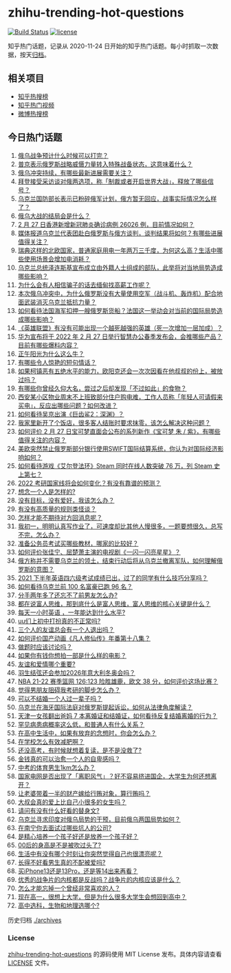 # zhihu-trending-hot-questions

[![Build Status](https://github.com/justjavac/zhihu-trending-hot-questions/workflows/ci/badge.svg?branch=master)](https://github.com/justjavac/zhihu-trending-hot-questions/actions)
[![license](https://img.shields.io/github/license/justjavac/zhihu-trending-hot-questions)](https://github.com/justjavac/zhihu-trending-hot-questions/blob/master/LICENSE)

知乎热门话题，记录从 2020-11-24 日开始的知乎热门话题。每小时抓取一次数据，按天[归档](./archives)。

## 相关项目

- [知乎热搜榜](https://github.com/justjavac/zhihu-trending-top-search)
- [知乎热门视频](https://github.com/justjavac/zhihu-trending-hot-video)
- [微博热搜榜](https://github.com/justjavac/weibo-trending-hot-search)

## 今日热门话题

<!-- BEGIN -->
<!-- 最后更新时间 Mon Feb 28 2022 04:19:13 GMT+0800 (China Standard Time) -->

1. [俄乌战争预计什么时候可以打完？](https://www.zhihu.com/question/518747432)
1. [普京表示俄罗斯战略威慑力量转入特殊战备状态，这意味着什么？](https://www.zhihu.com/question/519072580)
1. [俄乌冲突持续，有哪些最新进展需要关注？](https://www.zhihu.com/question/519001325)
1. [拜登接受采访谈对俄两选项，称「制裁或者开启世界大战」，释放了哪些信号？](https://www.zhihu.com/question/518990000)
1. [乌克兰国防部长表示已粉碎俄军计划，俄方暂无回应，战事实际情况怎么样了？](https://www.zhihu.com/question/519005016)
1. [俄乌大战的结局会是什么？](https://www.zhihu.com/question/519012418)
1. [2 月 27 日香港新增新冠肺炎确诊病例 26026 例，目前情况如何？](https://www.zhihu.com/question/519033039)
1. [媒体报道乌克兰代表团赴白俄罗斯与俄方谈判，谈判结果将如何？有哪些进展值得关注？](https://www.zhihu.com/question/519066340)
1. [瑞典这样的北欧国家，普通家庭用电一年两万三千度，为何这么高？生活中哪些使用场景会增加电消耗？](https://www.zhihu.com/question/512972795)
1. [乌克兰总统泽连斯基宣布成立由外籍人士组成的部队，此举将对当地局势造成哪些影响？](https://www.zhihu.com/question/519020855)
1. [为什么会有人相信骗子的话去缅甸找高薪工作呢？](https://www.zhihu.com/question/518459639)
1. [本次俄乌冲突中，为什么俄罗斯没有大量使用空军（战斗机、轰炸机）配合地面武装消灭乌克兰抵抗力量？](https://www.zhihu.com/question/518950391)
1. [如何看待法国海军扣押一艘俄罗斯货船？法国这一举动会对当前的国际局势造成哪些影响？](https://www.zhihu.com/question/518898439)
1. [《英雄联盟》有没有可能出现一个越死越强的英雄（死一次增加一层加成）？](https://www.zhihu.com/question/518616884)
1. [华为宣布将于 2022 年 2 月 27 日举行智慧办公春季发布会，会推哪些产品？目前有哪些爆料内容？](https://www.zhihu.com/question/517812682)
1. [正午阳光为什么这么牛？](https://www.zhihu.com/question/269245045)
1. [有哪些令人惊艳的短句情话？](https://www.zhihu.com/question/348999290)
1. [如果柯镇恶有五绝水平的能力，欧阳克还会一次次因看在他叔叔的份上，被放过吗？](https://www.zhihu.com/question/514192638)
1. [有哪些你曾经久仰大名，尝过之后却发现「不过如此」的食物？](https://www.zhihu.com/question/518583539)
1. [西安某小区物业周末不上班致部分住户购电难，工作人员称「年轻人可请假来买电」，反应出哪些问题？如何改进？](https://www.zhihu.com/question/517066443)
1. [如何看待吴京出演《巨齿鲨2：深渊》？](https://www.zhihu.com/question/518413488)
1. [我家里新开了个饭店，很多客人结账时要求抹零，该怎么解决这种问题？](https://www.zhihu.com/question/422108658)
1. [如何评价 2 月 27 日宝可梦直面会公布的系列新作《宝可梦 朱 / 紫》，有哪些值得关注的内容？](https://www.zhihu.com/question/519046346)
1. [美欧突然禁止俄罗斯部分银行使用SWIFT国际结算系统，你认为对国际经济影响如何？](https://www.zhihu.com/question/518963597)
1. [如何看待游戏《艾尔登法环》Steam 同时在线人数突破 76 万，列 Steam 史上第七？](https://www.zhihu.com/question/518611693)
1. [2022 考研国家线将会如何变化？有没有靠谱的预测？](https://www.zhihu.com/question/517085966)
1. [想念一个人是怎样的?](https://www.zhihu.com/question/518895687)
1. [没有目标，没有爱好，我该怎么办？](https://www.zhihu.com/question/519017453)
1. [有没有高质量的规则类怪谈？](https://www.zhihu.com/question/505507304)
1. [怎样才能不期待对方回消息呢？](https://www.zhihu.com/question/514615214)
1. [我初一，明明认真写作业了，可速度却比其他人慢很多，一题要想很久，总写不完，怎么办？](https://www.zhihu.com/question/518904218)
1. [准备公务员考试买哪些教材，哪家的比较好？](https://www.zhihu.com/question/268343163)
1. [如何评价张佳宁、屈楚萧主演的电视剧《一闪一闪亮星星》？](https://www.zhihu.com/question/512867797)
1. [俄方称并不需要乌克兰的领土，结束行动后将从乌克兰撤离军队，如何理解俄罗斯的意图？](https://www.zhihu.com/question/518792516)
1. [2021 下半年英语四六级考试成绩已出，过了的同学有什么技巧分享吗？](https://www.zhihu.com/question/518416086)
1. [如何看待乌克兰前 100 名富豪已跑 96 名？](https://www.zhihu.com/question/518278854)
1. [分手两年多了还忘不了前男友怎么办?](https://www.zhihu.com/question/517037233)
1. [都在说富人思维，那到底什么是富人思维，富人思维的核心关键是什么？](https://www.zhihu.com/question/517995292)
1. [每天一小时英语 ，一年能达到什么水平?](https://www.zhihu.com/question/500545055)
1. [uu们上初中打扮真的不正常吗?](https://www.zhihu.com/question/515890586)
1. [三个人的友谊总会有一个人退出吗？](https://www.zhihu.com/question/517057396)
1. [如何评价国产动画《凡人修仙传》年番第十八集？](https://www.zhihu.com/question/518637965)
1. [做题时应该讨论吗？](https://www.zhihu.com/question/518993582)
1. [如果你有钱你想拍一部是什么样的电影？](https://www.zhihu.com/question/517078719)
1. [友谊和爱情哪个重要?](https://www.zhihu.com/question/517599523)
1. [羽生结弦还会参加2026年意大利冬奥会吗？](https://www.zhihu.com/question/516002963)
1. [NBA 21-22 赛季篮网 126:123 险胜雄鹿，欧文 38 分，如何评价这场比赛？](https://www.zhihu.com/question/518965526)
1. [觉得男朋友阻碍我考研的脚步怎么办？](https://www.zhihu.com/question/518885482)
1. [可以不结婚一个人过一辈子吗？](https://www.zhihu.com/question/518876786)
1. [乌克兰在海牙国际法庭对俄罗斯提起诉讼，如何从法律角度解读？](https://www.zhihu.com/question/519052203)
1. [天津一女孩翻出爸妈 7 本离婚证和结婚证，如何看待反复结婚离婚的行为？](https://www.zhihu.com/question/518753793)
1. [罕见病患病概率这么低，和普通人有什么关系？](https://www.zhihu.com/question/518695243)
1. [在高中生活中，如果有放弃的念想时，你会怎么办？](https://www.zhihu.com/question/518986851)
1. [在学校怎么有效减肥啊？](https://www.zhihu.com/question/518751956)
1. [还没高考，有时候就想着复读，是不是没救了?](https://www.zhihu.com/question/519001755)
1. [金钱真的可以治愈一个人的自卑感吗？](https://www.zhihu.com/question/516592585)
1. [中考的体育男生1km怎么办？](https://www.zhihu.com/question/518811754)
1. [国家电网是否出现了「离职风气」？好不容易挤进国企，大学生为何还想离开？](https://www.zhihu.com/question/517685117)
1. [让老婆带着一半的财产嫁给行贿对象，算行贿吗？](https://www.zhihu.com/question/516725134)
1. [大叔会真的爱上比自己小很多的女生吗？](https://www.zhihu.com/question/50494357)
1. [请问有没有什么好看的替身文?](https://www.zhihu.com/question/463994029)
1. [乌克兰寻求印度对俄乌局势的干预，目前俄乌两国局势如何？](https://www.zhihu.com/question/518465045)
1. [在南宁你去面试过哪些坑人的公司?](https://www.zhihu.com/question/382811770)
1. [是精心培养一个孩子好还是放养一个孩子好？](https://www.zhihu.com/question/517775221)
1. [00后的身高是不是被吹过头了?](https://www.zhihu.com/question/389125277)
1. [生活中有没有哪个时刻让你突然觉得自己也很漂亮呢？](https://www.zhihu.com/question/518994961)
1. [长得不好看男生真的不配被爱吗?](https://www.zhihu.com/question/518906461)
1. [买iPhone13还是13Pro，还是等14出来再看？](https://www.zhihu.com/question/515177606)
1. [优秀的战争片的内核都是反战吗？战争片的内核应该是什么？](https://www.zhihu.com/question/413666632)
1. [怎么才能忘掉一个曾经非常喜欢的人？](https://www.zhihu.com/question/518993508)
1. [现在高一，很想上大学，但是为什么很多大学生会想回到高中？](https://www.zhihu.com/question/518824585)
1. [高中选科，生物和地理选哪个?](https://www.zhihu.com/question/517351600)

<!-- END -->

历史归档 [./archives](./archives)

### License

[zhihu-trending-hot-questions](https://github.com/justjavac/zhihu-trending-hot-questions)
的源码使用 MIT License 发布。具体内容请查看 [LICENSE](./LICENSE) 文件。
